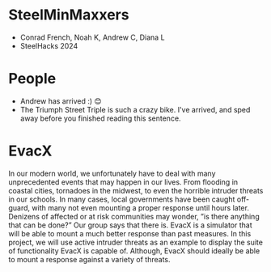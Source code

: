 # SteelMinMaxxers
- Conrad French, Noah K, Andrew C, Diana L
- SteelHacks 2024

# People
- Andrew has arrived :) 😊
- The Triumph Street Triple is such a crazy bike. I've arrived, and sped away before you finished reading this sentence.

# EvacX
In our modern world, we unfortunately have to deal with many unprecedented events that
may happen in our lives. From flooding in coastal cities, tornadoes in the midwest, to even the
horrible intruder threats in our schools. In many cases, local governments have been caught off-
guard, with many not even mounting a proper response until hours later. Denizens of affected
or at risk communities may wonder, ”is there anything that can be done?”
Our group says that there is. EvacX is a simulator that will be able to mount a much better
response than past measures. In this project, we will use active intruder threats as an example
to display the suite of functionality EvacX is capable of. Although, EvacX should ideally be
able to mount a response against a variety of threats.
